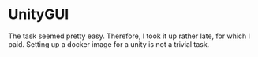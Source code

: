 # UnityGUI
The task seemed pretty easy. Therefore, I took it up rather late, for which I paid. Setting up a docker image for a unity is not a trivial task.
